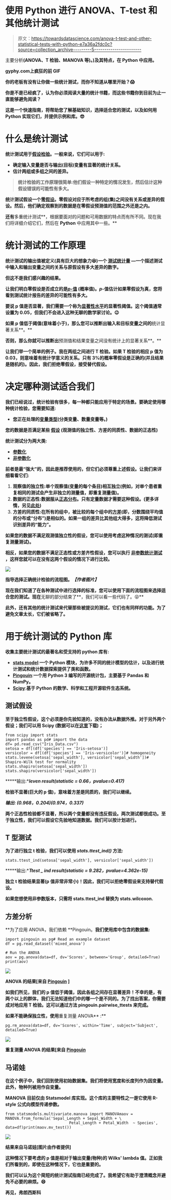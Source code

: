 # 使用 Python 进行 ANOVA、T-test 和其他统计测试

> 原文：<https://towardsdatascience.com/anova-t-test-and-other-statistical-tests-with-python-e7a36a2fdc0c?source=collection_archive---------5----------------------->

主要分析[](https://en.wikipedia.org/wiki/Statistical_hypothesis_testing)**(ANOVA、T 检验、MANOVA 等)。)及其特点，在 Python 中应用。**

**gyphy.com上疯狂的前 GIF**

**你的老板有没有让你做一些统计测试，而你不知道从哪里开始？😱**

**你是不是已经疯了，认为你必须阅读大量的统计书籍，而这些书籍你到目前为止一直能够避免阅读？**

**这是一个快速指南，将帮助您了解基础知识，选择适合您的测试，以及如何用 Python 实现它们，并提供示例和库。😎**

# **什么是统计测试**

**统计测试用于[假设检验](https://en.wikipedia.org/wiki/Statistical_hypothesis_testing)。一般来说，它们可以用于:**

*   **确定输入变量是否与输出(目标)变量有显著的统计关系。**
*   **估计两组或多组之间的差异。**

> **统计检验的工作原理很简单:他们假设一种特定的情况发生，然后估计这种假设错误的可能性有多大。**

**统计测试假设一个[零假设](https://en.wikipedia.org/wiki/Null_hypothesis)。零假设对应于所考虑的组(集)之间没有关系或差异的假设。然后，他们确定观察到的数据是在零假设预测值的范围之外还是之内。**

**还有**多重统计测试**，根据要面对的问题和可用数据的特点而有所不同。现在我们将详细介绍它们，然后在 **Python** 中应用其中一些。**

# **统计测试的工作原理**

**统计测试的输出值被定义(具有巨大的想象力😆)一个 [**测试统计量**](https://en.wikipedia.org/wiki/Test_statistic) —一个描述测试中输入和输出变量之间的关系与原假设有多大差异的数字。**

**但这不是我们感兴趣的结果。**

**让我们明白零假设是否成立的是[***p*-值**](https://en.wikipedia.org/wiki/P-value) (概率值)。*p*-值估计如果零假设为真，您将看到测试统计报告的差异的可能性有多大。**

**要说 p 值是否显著，我们需要一个称为[显著性水平](https://en.wikipedia.org/wiki/Statistical_significance)的显著性阈值。这个阈值通常设置为 0.05，但我们不会进入这种无聊的数学家讨论。😉**

**如果 p 值低于阈值(意味着小于)，那么您可以推断出输入和目标变量之间的**统计显著关系**。**

**否则，那么你就可以推断出**预测值和结果变量之间没有统计上的显著关系**。**

**让我们举一个简单的例子。我在两组之间进行 T 检验。如果 T 检验的相应 p 值为 0.03，则意味着有统计学意义的关系。只有 3%的概率零假设是正确的(并且结果是随机的)。因此，我们拒绝零假设，接受替代假设。**

# **决定哪种测试适合我们**

**我们已经说过，统计检验有很多，每一种都只能应用于特定的场景。要确定使用哪种统计检验，您需要知道:**

*   **您正在处理的[变量类型](https://www.statisticshowto.com/probability-and-statistics/types-of-variables/)(分类变量、数量变量等。)**

**您的数据是否满足某些 [**假设**](https://www.scribbr.com/frequently-asked-questions/assumptions-of-statistical-tests/) (观测值的独立性、方差的同质性、数据的正态性)**

**统计测试分为两大类:**

*   **[参数化](https://en.wikipedia.org/wiki/Parametric_statistics)**
*   **[非参数化](https://en.wikipedia.org/wiki/Nonparametric_statistics)**

**前者是最“强大”的，因此是推荐使用的，但它们必须尊重上述假设。让我们来详细看看它们:**

1.  ****观察值的独立性**:单个观察值(变量的每个条目)相互独立(例如，对单个患者重复相同的测试会产生非独立的测量值，即重复测量值)。**
2.  ****数据的正态性**:数据服从[正态分布](https://en.wikipedia.org/wiki/Normal_distribution)。只有定量数据才需要这种假设。(更多详情，另见[此处](https://journals.physiology.org/doi/full/10.1152/advan.00064.2017))**
3.  ****方差的同质性**:在所有的组中，被比较的每个组中的[方差](https://en.wikipedia.org/wiki/Variance)(即，分数围绕平均值的分布或“分布”)是相似的。如果一组的差异比其他组大得多，这将降低测试识别差异的“能力”。**

**如果您的数据不满足观测值独立性的假设，您可以使用考虑这种情况的测试(即重复测量测试)。**

**相反，如果您的数据不满足正态性或方差齐性假设，您可以执行 [**非参数统计测试**](https://en.wikipedia.org/wiki/Nonparametric_statistics) ，这样您就可以在没有这两个假设的情况下进行比较。**

**![](img/506712c1ccfe6327c01425a43a824db6.png)**

**指导选择正确统计检验的流程图。*【作者图片】***

**现在我们知道了在各种测试中进行选择的标准，您可以使用下面的流程图来选择适合您的测试。现在**无聊的部分结束了**，我们可以看一些代码了。😝**

**此外，还有其他的统计测试来代替那些被提议的测试，它们也有同样的功能。为了避免文章太长，它们被省略了。**

# **用于统计测试的 Python 库**

**收集主要统计测试的最著名和受支持的 python 库有:**

*   **[**stats model**](https://www.statsmodels.org/stable/index.html)**:**一个 Python 模块，为许多不同的统计模型的估计，以及进行统计测试和统计数据探索提供了类和函数。**
*   **[**Pingouin**](https://pingouin-stats.org/)**:**一个用 Python 3 编写的开源统计包，主要基于 Pandas 和 NumPy。**
*   **[**Scipy**](https://www.scipy.org/)**:**基于 Python 的数学、科学和工程开源软件生态系统。**

## ****测试假设****

**至于独立性假设，这个必须是你先验知道的，没有办法从数据外推。对于另外两个假设；我们可以用 **Scipy** (数据可以在[这里](https://www.kaggle.com/webirlab/iris-data/data)下载)；**

```
from scipy import stats
import pandas as pd# import the data
df= pd.read_csv("Iris_Data.csv")
setosa = df[(df['species'] == 'Iris-setosa')]
versicolor = df[(df['species'] == 'Iris-versicolor')]# homogeneity
stats.levene(setosa['sepal_width'], versicolor['sepal_width'])# Shapiro-Wilk test for normality
stats.shapiro(setosa['sepal_width'])
stats.shapiro(versicolor['sepal_width'])
```

*****输出:****leven result(statistic = 0.66，pvalue=0.417)***

**检验不显著(巨大的 p 值)，意味着方差是同质的，我们可以继续。**

*****输出:*** *(0.968，0.204)(0.974，0.337)***

**两个正态性检验都不显著，所以两个变量都没有违反假设。两次测试都很成功。至于独立性，我们可以假设它先验地知道数据。我们可以按计划进行。**

## ****T 型测试****

**为了进行独立 t 检验，我们可以使用 *stats.ttest_ind()* 方法:**

```
stats.ttest_ind(setosa['sepal_width'], versicolor['sepal_width'])
```

*****输出:****Ttest _ ind result(statistic = 9.282，pvalue=4.362e-15)***

**独立 t 检验结果显著(p 值非常非常小)！因此，我们可以拒绝零假设来支持替代假设。**

**如果您想使用非参数版本，只需将 **stats.ttest_ind** 替换为 **stats.wilcoxon.****

## **方差分析**

**为了应用 ANOVA，我们依赖 **Pingouin。**我们使用库中包含的数据集:**

```
import pingouin as pg# Read an example dataset
df = pg.read_dataset('mixed_anova')

# Run the ANOVA
aov = pg.anova(data=df, dv='Scores', between='Group', detailed=True)
print(aov)
```

**![](img/6b64b4f953b6ba6a14e4fae151dad0a7.png)**

**ANOVA 的结果[来自 [Pingouin](https://pingouin-stats.org/) ]**

**如我们所见，我们的 p 值低于阈值，因此各组之间存在显著差异！不幸的是，有两个以上的群体，我们无法知道他们中的哪一个是不同的。为了找出答案，你需要成对地应用 T 检验。这可以通过方法 **pingouin.pairwise_ttests 来完成。****

**如果不能确保独立性，使用**重复测量 ANOVA** :**

```
pg.rm_anova(data=df, dv='Scores', within='Time', subject='Subject', detailed=True)
```

**![](img/ff089fb38092926deeb6bd230cb7ab0e.png)**

**重复测量 ANOVA 的结果[来自 [Pingouin](https://pingouin-stats.org/)**

## **马诺娃**

**在这个例子中，我们回到使用初始数据集。我们将使用宽度和长度列作为因变量。此外，物种列被用作自变量。**

**MANOVA 目前仅由 **Statsmodel** 库实现。这个库的主要特性之一是它使用 **R-style 公式**向模型传递参数。**

```
from statsmodels.multivariate.manova import MANOVAmaov = MANOVA.from_formula('Sepal_Length + Sepal_Width + \
                            Petal_Length + Petal_Width  ~ Species', data=df)print(maov.mv_test())
```

**![](img/325c3148a7b567462aac935e589c80ad.png)**

**结果来自马诺娃[图片由作者提供]**

**这种情况下要考虑的 p 值是相对于输出变量(物种)的 Wilks' lambda 值。正如我们所看到的，即使在这种情况下，它也是重要的。**

**我们可以认为这个简短的统计测试指南已经完成了。我希望它有助于澄清概念并避免不必要的麻烦。😄**

**再见，弗朗西斯科**